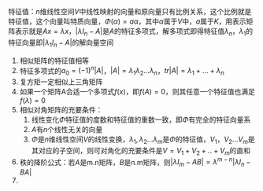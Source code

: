 特征值：$n$维线性空间$V$中线性映射的向量和原向量只有比例关系，这个比例就是特征值，这个向量叫特质向量，$\Phi(\alpha)=a\alpha$，其中$\alpha$属于$V$中，$a$属于$K$，用表示矩阵表示就是$Ax=\lambda x$，$|\lambda I_n-A|$是$A$的特征多项式，解多项式即得特征值$\lambda_n$，$\lambda_1$的特征向量即$|\lambda_1 I_n-A|$的解向量空间

1. 相似矩阵的特征值相等
2. 特征多项式的$a_0=(-1)^n|A|$，$|A|=\lambda_1\lambda_2...\lambda_n$，$tr|A|=\lambda_1+...+\lambda_n$
3. 复方矩一定相似上三角矩阵
4. 如果一个矩阵A合适一个多项式$f(x)$，即$f(A)=0$，则其任意一个特征值也满足$f(\lambda)=0$
5. 相似对角矩阵的充要条件：
   1. 线性变化$\Phi$特征值的度数和特征值的重数一致，即$\Phi$有完全的特征向量系
   2. $A$有$n$个线性无关的向量
   3. $\Phi$是$n$维线性空间$V$的线性变换，$\lambda_1,\lambda_2...\lambda_m$是$\Phi$的特征值，$V_1，V_2...V_m$是其对应的子空间，则可对角化的充要条件是$V=V_1+V_2+..+V_m$的直和
6. 秩的降阶公式：若$A$是m.n矩阵，$B$是n.m矩阵，则$|\lambda I_m-AB|=\lambda^{m-n}|\lambda I_n-BA|$
7.